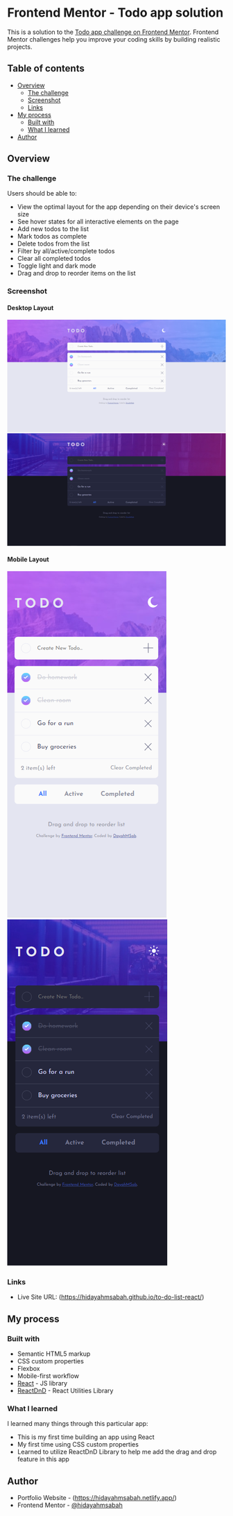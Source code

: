 # Frontend Mentor - Todo app solution

This is a solution to the [Todo app challenge on Frontend Mentor](https://www.frontendmentor.io/challenges/todo-app-Su1_KokOW). Frontend Mentor challenges help you improve your coding skills by building realistic projects. 

## Table of contents

- [Overview](#overview)
  - [The challenge](#the-challenge)
  - [Screenshot](#screenshot)
  - [Links](#links)
- [My process](#my-process)
  - [Built with](#built-with)
  - [What I learned](#what-i-learned)
- [Author](#author)

## Overview

### The challenge

Users should be able to:

- View the optimal layout for the app depending on their device's screen size
- See hover states for all interactive elements on the page
- Add new todos to the list
- Mark todos as complete
- Delete todos from the list
- Filter by all/active/complete todos
- Clear all completed todos
- Toggle light and dark mode
- Drag and drop to reorder items on the list

### Screenshot

#### Desktop Layout
![Light Theme for Desktop Layout](images/light-desktop.png?raw=true "Light Theme")
![Dark Theme for Desktop Layout](images/dark-desktop.PNG?raw=true "Dark Theme")

#### Mobile Layout
![Light Theme for Mobile Layout](images/light-mobile.png?raw=true "Light Theme - Mobile Version")
![Dark Theme for Mobile Layout](images/dark-mobile.png?raw=true "Dark Theme - Mobile Version")

### Links

- Live Site URL: (https://hidayahmsabah.github.io/to-do-list-react/)

## My process

### Built with

- Semantic HTML5 markup
- CSS custom properties
- Flexbox
- Mobile-first workflow
- [React](https://reactjs.org/) - JS library
- [ReactDnD](https://react-dnd.github.io/react-dnd/about) - React Utilities Library

### What I learned

I learned many things through this particular app: 

- This is my first time building an app using React
- My first time using CSS custom properties
- Learned to utilize ReactDnD Library to help me add the drag and drop feature in this app

## Author

- Portfolio Website - (https://hidayahmsabah.netlify.app/)
- Frontend Mentor - [@hidayahmsabah](https://www.frontendmentor.io/profile/hidayahmsabah)
